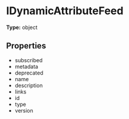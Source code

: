 # IDynamicAttributeFeed


**Type:** object

## Properties
* subscribed
* metadata
* deprecated
* name
* description
* links
* id
* type
* version
